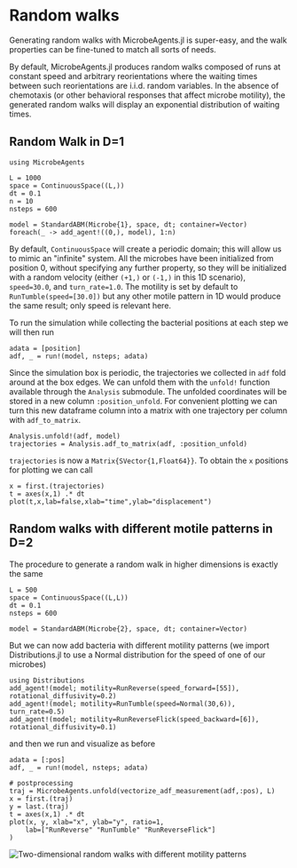 # Random walks

Generating random walks with MicrobeAgents.jl is super-easy, and the walk properties
can be fine-tuned to match all sorts of needs.

By default, MicrobeAgents.jl produces random walks composed of
runs at constant speed and arbitrary reorientations where the waiting times
between such reorientations are i.i.d. random variables.
In the absence of chemotaxis (or other behavioral responses that affect microbe motility),
the generated random walks will display an exponential distribution of waiting times.

## Random Walk in D=1
```
using MicrobeAgents

L = 1000
space = ContinuousSpace((L,))
dt = 0.1
n = 10
nsteps = 600

model = StandardABM(Microbe{1}, space, dt; container=Vector)
foreach(_ -> add_agent!((0,), model), 1:n)
```
By default, `ContinuousSpace` will create a periodic domain; this will
allow us to mimic an "infinite" system.
All the microbes have been initialized from position 0, without
specifying any further property, so they will be initialized with a random
velocity (either `(+1,)` or `(-1,)` in this 1D scenario),
`speed=30.0`, and `turn_rate=1.0`.
The motility is set by default to `RunTumble(speed=[30.0])` but any other
motile pattern in 1D would produce the same result;
only speed is relevant here.

To run the simulation while collecting the bacterial positions
at each step we will then run
```
adata = [position]
adf, _ = run!(model, nsteps; adata)
```
Since the simulation box is periodic, the trajectories we collected in `adf`
fold around at the box edges. We can unfold them with the `unfold!` function
available through the `Analysis` submodule.
The unfolded coordinates will be stored in a new column `:position_unfold`.
For convenient plotting we can turn this new dataframe column into a matrix with
one trajectory per column with `adf_to_matrix`.
```
Analysis.unfold!(adf, model)
trajectories = Analysis.adf_to_matrix(adf, :position_unfold)
```
`trajectories` is now a `Matrix{SVector{1,Float64}}`.
To obtain the `x` positions for plotting we can call
```
x = first.(trajectories)
t = axes(x,1) .* dt
plot(t,x,lab=false,xlab="time",ylab="displacement")
```

## Random walks with different motile patterns in D=2
The procedure to generate a random walk in higher dimensions is
exactly the same
```
L = 500
space = ContinuousSpace((L,L))
dt = 0.1
nsteps = 600

model = StandardABM(Microbe{2}, space, dt; container=Vector)
```
But we can now add bacteria with different motility patterns
(we import Distributions.jl to use a Normal distribution for the speed of
one of our microbes)
```
using Distributions
add_agent!(model; motility=RunReverse(speed_forward=[55]), rotational_diffusivity=0.2)
add_agent!(model; motility=RunTumble(speed=Normal(30,6)), turn_rate=0.5)
add_agent!(model; motility=RunReverseFlick(speed_backward=[6]), rotational_diffusivity=0.1)
```
and then we run and visualize as before
```
adata = [:pos]
adf, _ = run!(model, nsteps; adata)

# postprocessing
traj = MicrobeAgents.unfold(vectorize_adf_measurement(adf,:pos), L)
x = first.(traj)
y = last.(traj)
t = axes(x,1) .* dt
plot(x, y, xlab="x", ylab="y", ratio=1,
    lab=["RunReverse" "RunTumble" "RunReverseFlick"]
)
```
![Two-dimensional random walks with different motility patterns](rw2d.svg)
